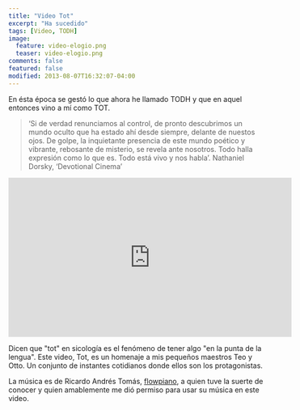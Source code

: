 ```yaml
---
title: "Video Tot"
excerpt: "Ha sucedido"
tags: [Video, TODH]
image:
  feature: video-elogio.png
  teaser: video-elogio.png
comments: false
featured: false
modified: 2013-08-07T16:32:07-04:00
---
```


En ésta época se gestó lo que ahora he llamado TODH y que en aquel entonces vino a mí como TOT.

>‘Si de verdad renunciamos al control, de pronto descubrimos un mundo oculto que ha estado ahí desde siempre, delante de nuestos ojos. De golpe, la inquietante presencia de este mundo poético y vibrante, rebosante de misterio, se revela ante nosotros. Todo halla expresión como lo que es. Todo está vivo y nos habla’. Nathaniel Dorsky, ‘Devotional Cinema’

<div class="Video--responsive">
  <iframe width="560" height="315" src="https://www.youtube.com/embed/O9hMUtGsrRs" frameborder="0" allowfullscreen></iframe>
</div>

Dicen que "tot" en sicología es el fenómeno de tener algo "en la punta de la lengua". Este video, Tot, es un homenaje a mis pequeños maestros Teo y Otto. Un conjunto de instantes cotidianos donde ellos son los protagonistas.

La música es de Ricardo Andrés Tomás, [flowpiano](http://flowpiano.es/), a quien tuve la suerte de conocer y quien amablemente me dió permiso para usar su música en este video.
